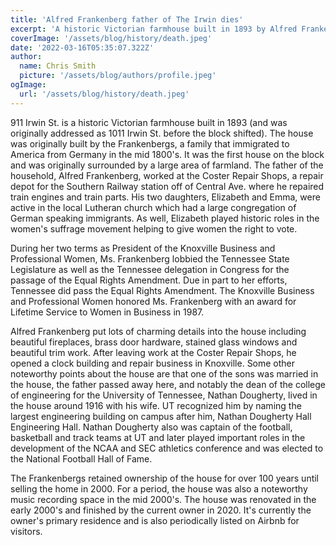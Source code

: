 ```yaml
---
title: 'Alfred Frankenberg father of The Irwin dies'
excerpt: 'A historic Victorian farmhouse built in 1893 by Alfred Frankenberg and family.'
coverImage: '/assets/blog/history/death.jpeg'
date: '2022-03-16T05:35:07.322Z'
author:
  name: Chris Smith
  picture: '/assets/blog/authors/profile.jpeg'
ogImage:
  url: '/assets/blog/history/death.jpeg'
---
```


911 Irwin St. is a historic Victorian farmhouse built in 1893 (and was originally addressed as 1011 Irwin St. before the block shifted). The house was originally built by the Frankenbergs, a family that immigrated to America from Germany in the mid 1800's. It was the first house on the block and was originally surrounded by a large area of farmland. The father of the household, Alfred Frankenberg, worked at the Coster Repair Shops, a repair depot for the Southern Railway station off of Central Ave. where he repaired train engines and train parts. His two daughters, Elizabeth and Emma, were active in the local Lutheran church which had a large congregation of German speaking immigrants. As well, Elizabeth played historic roles in the women's suffrage movement helping to give women the right to vote.

During her two terms as President of the Knoxville Business and Professional Women, Ms. Frankenberg lobbied the Tennessee State Legislature as well as the Tennessee delegation in Congress for the passage of the Equal Rights Amendment. Due in part to her efforts, Tennessee did pass the Equal Rights Amendment. The Knoxville Business and Professional Women honored Ms. Frankenberg with an award for Lifetime Service to Women in Business in 1987. 

Alfred Frankenberg put lots of charming details into the house including beautiful fireplaces, brass door hardware, stained glass windows and beautiful trim work.  After leaving work at the Coster Repair Shops, he opened a clock building and repair business in Knoxville. Some other noteworthy points about the house are that one of the sons was married in the house, the father passed away here, and notably the dean of the college of engineering for the University of Tennessee, Nathan Dougherty, lived in the house around 1916 with his wife. UT recognized him by naming the largest engineering building on campus after him, Nathan Dougherty Hall Engineering Hall. Nathan Dougherty also was captain of the football, basketball and track teams at UT and later played important roles in the development of the NCAA and SEC athletics conference and was elected to the National Football Hall of Fame. 

The Frankenbergs retained ownership of the house for over 100 years until selling the home in 2000. For a period, the house was also a noteworthy music recording space in the mid 2000's. The house was renovated in the early 2000's and finished by the current owner in 2020. It's currently the owner's primary residence and is also periodically listed on Airbnb for visitors.
